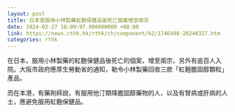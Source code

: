 ```yaml
---
layout: post
title: 日本曾服用小林製藥紅麴保健品後死亡個案增至兩宗
date: 2024-03-27 18:09:07.000000000 +08:00
link: https://news.rthk.hk/rthk/ch/component/k2/1746498-20240327.htm
categories: rthk
---
```


在日本，服用小林製藥的紅麴保健品後死亡的個案，增至兩宗，另外有逾百人入院。大阪市政府應厚生勞動省的通知，勒令小林製藥回收三款「紅麹膽固醇顆粒」產品。

而在本港，有藥劑師說，有服用他汀類降膽固醇藥物的人，以及有腎病或肝病的人士，應避免服用紅麴保健品。
